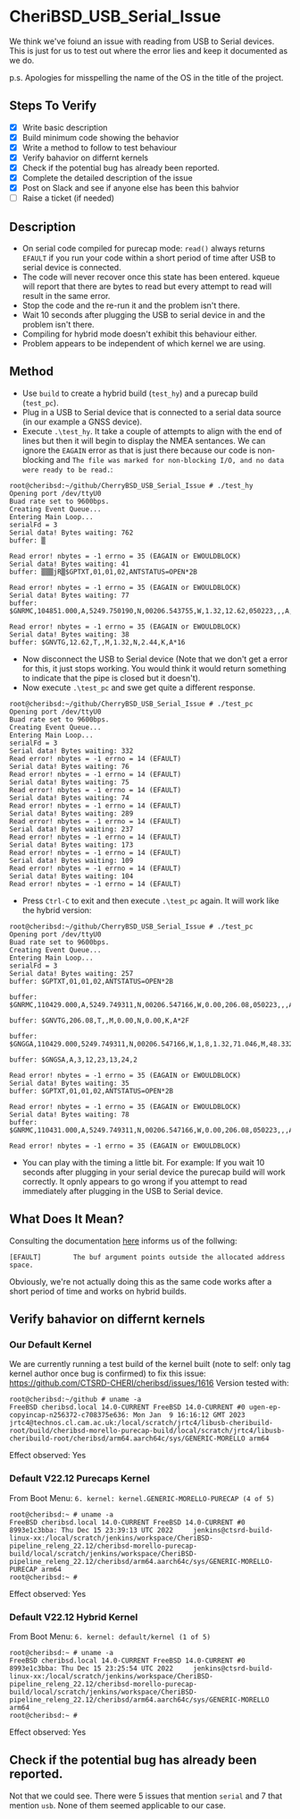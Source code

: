 # CheriBSD_USB_Serial_Issue
We think we've foiund an issue with reading from USB to Serial devices. This is just for us to test out where the error lies and keep it documented as we do.

p.s. Apologies for misspelling the name of the OS in the title of the project.

## Steps To Verify
- [x] Write basic description
- [x] Build minimum code showing the behavior
- [x] Write a method to follow to test behaviour
- [x] Verify bahavior on differnt kernels
- [x] Check if the potential bug has already been reported.
- [x] Complete the detailed description of the issue
- [x] Post on Slack and see if anyone else has been this bahvior
- [ ] Raise a ticket (if needed)

## Description
- On serial code compiled for purecap mode: `read()` always returns `EFAULT` if you run your code within a short period of time after USB to serial device is connected.
- The code will never recover once this state has been entered. kqueue will report that there are bytes to read but every attempt to read will result in the same error.
- Stop the code and the re-run it and the problem isn't there.
- Wait 10 seconds after plugging the USB to serial device in and the problem isn't there.
- Compiling for hybrid mode doesn't exhibit this behaviour either.
- Problem appears to be independent of which kernel we are using.

## Method
- Use `build` to create a hybrid build (`test_hy`) and a purecap build (`test_pc`).
- Plug in a USB to Serial device that is connected to a serial data source (in our example a GNSS device).
- Execute `.\test_hy`. It take a couple of attempts to align with the end of lines but then it will begin to display the NMEA sentances. We can ignore the `EAGAIN` error as that is just there because our code is non-blocking and `The file was marked for non-blocking I/O, and no data were ready to be read.`:
```
root@cheribsd:~/github/CherryBSD_USB_Serial_Issue # ./test_hy
Opening port /dev/ttyU0
Buad rate set to 9600bps.
Creating Event Queue...
Entering Main Loop...
serialFd = 3
Serial data! Bytes waiting: 762
buffer: ▒

Read error! nbytes = -1 errno = 35 (EAGAIN or EWOULDBLOCK)
Serial data! Bytes waiting: 41
buffer: ▒▒▒jR▒$GPTXT,01,01,02,ANTSTATUS=OPEN*2B

Read error! nbytes = -1 errno = 35 (EAGAIN or EWOULDBLOCK)
Serial data! Bytes waiting: 77
buffer: $GNRMC,104851.000,A,5249.750190,N,00206.543755,W,1.32,12.62,050223,,,A,V*21

Read error! nbytes = -1 errno = 35 (EAGAIN or EWOULDBLOCK)
Serial data! Bytes waiting: 38
buffer: $GNVTG,12.62,T,,M,1.32,N,2.44,K,A*16
```
- Now disconnect the USB to Serial device (Note that we don't get a error for this, it just stops working. You would think it would return something to indicate that the pipe is closed but it doesn't).
- Now execute `.\test_pc` and swe get quite a different response.
```
root@cheribsd:~/github/CherryBSD_USB_Serial_Issue # ./test_pc
Opening port /dev/ttyU0
Buad rate set to 9600bps.
Creating Event Queue...
Entering Main Loop...
serialFd = 3
Serial data! Bytes waiting: 332
Read error! nbytes = -1 errno = 14 (EFAULT)
Serial data! Bytes waiting: 76
Read error! nbytes = -1 errno = 14 (EFAULT)
Serial data! Bytes waiting: 75
Read error! nbytes = -1 errno = 14 (EFAULT)
Serial data! Bytes waiting: 74
Read error! nbytes = -1 errno = 14 (EFAULT)
Serial data! Bytes waiting: 289
Read error! nbytes = -1 errno = 14 (EFAULT)
Serial data! Bytes waiting: 237
Read error! nbytes = -1 errno = 14 (EFAULT)
Serial data! Bytes waiting: 173
Read error! nbytes = -1 errno = 14 (EFAULT)
Serial data! Bytes waiting: 109
Read error! nbytes = -1 errno = 14 (EFAULT)
Serial data! Bytes waiting: 104
Read error! nbytes = -1 errno = 14 (EFAULT)
```
- Press `Ctrl-C` to exit and then execute `.\test_pc` again. It will work like the hybrid version:
```
root@cheribsd:~/github/CherryBSD_USB_Serial_Issue # ./test_pc
Opening port /dev/ttyU0
Buad rate set to 9600bps.
Creating Event Queue...
Entering Main Loop...
serialFd = 3
Serial data! Bytes waiting: 257
buffer: $GPTXT,01,01,02,ANTSTATUS=OPEN*2B

buffer: $GNRMC,110429.000,A,5249.749311,N,00206.547166,W,0.00,206.08,050223,,,A,V*1D

buffer: $GNVTG,206.08,T,,M,0.00,N,0.00,K,A*2F

buffer: $GNGGA,110429.000,5249.749311,N,00206.547166,W,1,8,1.32,71.046,M,48.332,M,,*6D

buffer: $GNGSA,A,3,12,23,13,24,2

Read error! nbytes = -1 errno = 35 (EAGAIN or EWOULDBLOCK)
Serial data! Bytes waiting: 35
buffer: $GPTXT,01,01,02,ANTSTATUS=OPEN*2B

Read error! nbytes = -1 errno = 35 (EAGAIN or EWOULDBLOCK)
Serial data! Bytes waiting: 78
buffer: $GNRMC,110431.000,A,5249.749311,N,00206.547166,W,0.00,206.08,050223,,,A,V*14

Read error! nbytes = -1 errno = 35 (EAGAIN or EWOULDBLOCK)
```
- You can play with the timing a little bit. For example: If you wait 10 seconds after plugging in your serial device the purecap build will work correctly. It opnly appears to go wrong if you attempt to read immediately after plugging in the USB to Serial device.

## What Does It Mean?
Consulting the documentation [here](https://man.freebsd.org/cgi/man.cgi?sektion=2&query=read) informs us of the follwing:
```
[EFAULT]		The buf	argument points	outside	the allocated address space.
```
Obviously, we're not actually doing this as the same code works after a short period of time and works on hybrid builds.

## Verify bahavior on differnt kernels
### Our Default Kernel
We are currently running a test build of the kernel built (note to self: only tag kernel author once bug is confirmed) to fix this issue: https://github.com/CTSRD-CHERI/cheribsd/issues/1616
Version tested with:
```
root@cheribsd:~/github # uname -a
FreeBSD cheribsd.local 14.0-CURRENT FreeBSD 14.0-CURRENT #0 ugen-ep-copyincap-n256372-c708375e636: Mon Jan  9 16:16:12 GMT 2023     jrtc4@technos.cl.cam.ac.uk:/local/scratch/jrtc4/libusb-cheribuild-root/build/cheribsd-morello-purecap-build/local/scratch/jrtc4/libusb-cheribuild-root/cheribsd/arm64.aarch64c/sys/GENERIC-MORELLO arm64
```
Effect observed: Yes

### Default V22.12 Purecaps Kernel
From Boot Menu: `6. kernel: kernel.GENERIC-MORELLO-PURECAP (4 of 5)`
```
root@cheribsd:~ # uname -a
FreeBSD cheribsd.local 14.0-CURRENT FreeBSD 14.0-CURRENT #0 8993e1c3bba: Thu Dec 15 23:39:13 UTC 2022     jenkins@ctsrd-build-linux-xx:/local/scratch/jenkins/workspace/CheriBSD-pipeline_releng_22.12/cheribsd-morello-purecap-build/local/scratch/jenkins/workspace/CheriBSD-pipeline_releng_22.12/cheribsd/arm64.aarch64c/sys/GENERIC-MORELLO-PURECAP arm64
root@cheribsd:~ #
```
Effect observed: Yes

### Default V22.12 Hybrid Kernel
From Boot Menu: `6. kernel: default/kernel (1 of 5)`
```
root@cheribsd:~ # uname -a
FreeBSD cheribsd.local 14.0-CURRENT FreeBSD 14.0-CURRENT #0 8993e1c3bba: Thu Dec 15 23:25:54 UTC 2022     jenkins@ctsrd-build-linux-xx:/local/scratch/jenkins/workspace/CheriBSD-pipeline_releng_22.12/cheribsd-morello-purecap-build/local/scratch/jenkins/workspace/CheriBSD-pipeline_releng_22.12/cheribsd/arm64.aarch64c/sys/GENERIC-MORELLO arm64
root@cheribsd:~ #
```
Effect observed: Yes

## Check if the potential bug has already been reported.
Not that we could see. There were 5 issues that mention `serial` and  7 that mention `usb`. None of them seemed applicable to our case.
